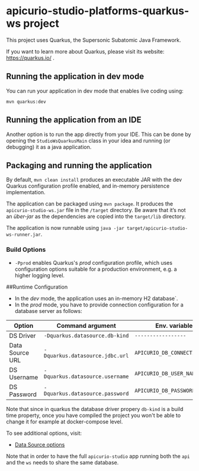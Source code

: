 # apicurio-studio-platforms-quarkus-ws project

This project uses Quarkus, the Supersonic Subatomic Java Framework.

If you want to learn more about Quarkus, please visit its website: https://quarkus.io/ .

## Running the application in dev mode

You can run your application in dev mode that enables live coding using:
```
mvn quarkus:dev
```

## Running the application from an IDE

Another option is to run the app directly from your IDE.  This can be done by opening
the `StudioWsQuarkusMain` class in your idea and running (or debugging) it as a
java application.


## Packaging and running the application

By default, `mvn clean install` produces an executable JAR with the dev Quarkus configuration profile enabled, and in-memory persistence implementation.


The application can be packaged using `mvn package`.
It produces the `apicurio-studio-ws.jar` file in the `/target` directory.
Be aware that it’s not an _über-jar_ as the dependencies are copied into the `target/lib` directory.

The application is now runnable using `java -jar target/apicurio-studio-ws-runner.jar`.


### Build Options

 - `-Pprod` enables Quarkus's *prod* configuration profile, which uses configuration options suitable for a production environment, 
   e.g. a higher logging level.
   
   
##Runtime Configuration

- In the *dev* mode, the application uses an in-memory H2 database`.
- In the *prod* mode, you have to provide connection configuration for a database server as follows:

Option|Command argument|Env. variable|Default|
|---|---|---|---|
|DS Driver|`-Dquarkus.datasource.db-kind`|`-----------------`|`postgresql`|
|Data Source URL|`-Dquarkus.datasource.jdbc.url`|`APICURIO_DB_CONNECTION_URL`|`----`|
|DS Username|`-Dquarkus.datasource.username`|`APICURIO_DB_USER_NAME`|`----`|
|DS Password|`-Dquarkus.datasource.password`|`APICURIO_DB_PASSWORD`|`----`|

Note that since in quarkus the database driver propery `db-kind` is a build time property, once you have compiled the project you won't be able to change it for example at docker-compose level. 


To see additional options, visit:
 - [Data Source options](https://quarkus.io/guides/datasource-guide#configuration-reference) 
 
Note that in order to have the full `apicurio-studio` app running both the `api` and the `ws` needs to share the same database.